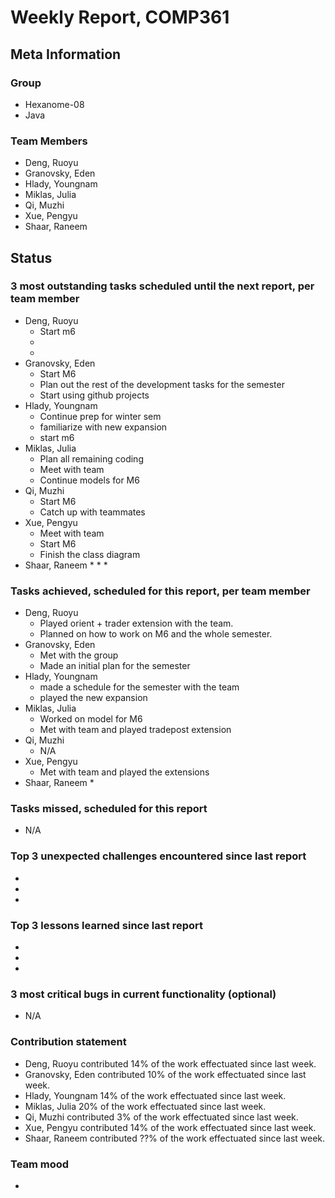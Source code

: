 # Weekly Report, COMP361

## Meta Information

### Group

 * Hexanome-08
 * Java

### Team Members

 * Deng, Ruoyu
 * Granovsky, Eden
 * Hlady, Youngnam
 * Miklas, Julia
 * Qi, Muzhi
 * Xue, Pengyu
 * Shaar, Raneem

## Status

### 3 most outstanding tasks scheduled until the next report, per team member

 * Deng, Ruoyu
    * Start m6
    * 
    * 
 * Granovsky, Eden
    * Start M6
    * Plan out the rest of the development tasks for the semester
    * Start using github projects
 * Hlady, Youngnam
    * Continue prep for winter sem 
    * familiarize with new expansion
    * start m6
 * Miklas, Julia
    * Plan all remaining coding
    * Meet with team
    * Continue models for M6
 * Qi, Muzhi
    * Start M6
    * Catch up with teammates
 * Xue, Pengyu
    * Meet with team
    * Start M6
    * Finish the class diagram
 * Shaar, Raneem
    * 
    * 
    *  

### Tasks achieved, scheduled for this report, per team member

 * Deng, Ruoyu
    * Played orient + trader extension with the team.
    * Planned on how to work on M6 and the whole semester.
 * Granovsky, Eden
    * Met with the group  
    * Made an initial plan for the semester
 * Hlady, Youngnam
    * made a schedule for the semester with the team
    * played the new expansion
 * Miklas, Julia
    * Worked on model for M6
    * Met with team and played tradepost extension
 * Qi, Muzhi
    * N/A
 * Xue, Pengyu
    * Met with team and played the extensions
 * Shaar, Raneem
    * 

### Tasks missed, scheduled for this report

 * N/A

### Top 3 unexpected challenges encountered since last report

  * 
  * 
  * 

### Top 3 lessons learned since last report

  * 
  * 
  * 

### 3 most critical bugs in current functionality (optional)

  * N/A

### Contribution statement

 * Deng, Ruoyu contributed 14% of the work effectuated since last week.
 * Granovsky, Eden contributed 10% of the work effectuated since last week.
 * Hlady, Youngnam 14% of the work effectuated since last week.
 * Miklas, Julia 20% of the work effectuated since last week.
 * Qi, Muzhi contributed 3% of the work effectuated since last week.
 * Xue, Pengyu contributed 14% of the work effectuated since last week.
 * Shaar, Raneem contributed ??% of the work effectuated since last week.

### Team mood

 *
